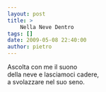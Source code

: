 ```yaml
---
layout: post
title: >
    Nella Neve Dentro
tags: []
date: 2009-05-08 22:40:00
author: pietro
---
```

Ascolta con me il suono<br/>della neve e lasciamoci cadere,<br/>a svolazzare nel suo seno.
